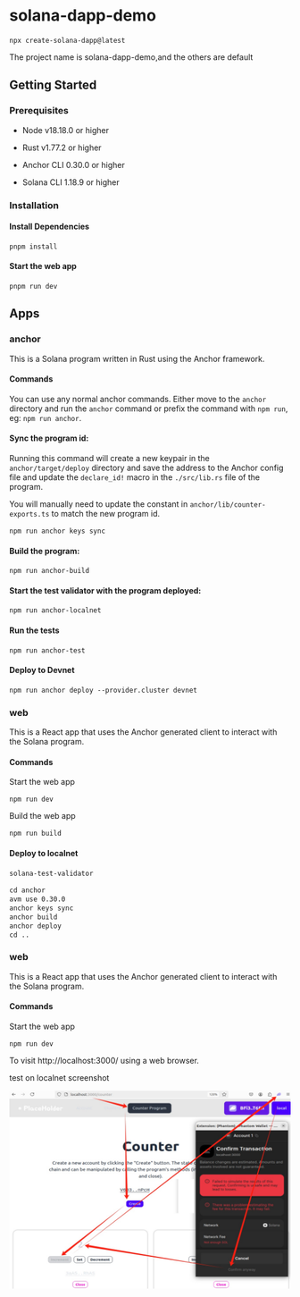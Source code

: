 # solana-dapp-demo

```
npx create-solana-dapp@latest 
```
The project name is solana-dapp-demo,and the others are default

## Getting Started

### Prerequisites

- Node v18.18.0 or higher

- Rust v1.77.2 or higher
- Anchor CLI 0.30.0 or higher
- Solana CLI 1.18.9 or higher

### Installation

#### Install Dependencies

```shell
pnpm install
```

#### Start the web app

```
pnpm run dev
```

## Apps

### anchor

This is a Solana program written in Rust using the Anchor framework.

#### Commands

You can use any normal anchor commands. Either move to the `anchor` directory and run the `anchor` command or prefix the command with `npm run`, eg: `npm run anchor`.

#### Sync the program id:

Running this command will create a new keypair in the `anchor/target/deploy` directory and save the address to the Anchor config file and update the `declare_id!` macro in the `./src/lib.rs` file of the program.

You will manually need to update the constant in `anchor/lib/counter-exports.ts` to match the new program id.

```shell
npm run anchor keys sync
```

#### Build the program:

```shell
npm run anchor-build
```

#### Start the test validator with the program deployed:

```shell
npm run anchor-localnet
```

#### Run the tests

```shell
npm run anchor-test
```

#### Deploy to Devnet

```shell
npm run anchor deploy --provider.cluster devnet
```

### web

This is a React app that uses the Anchor generated client to interact with the Solana program.

#### Commands

Start the web app

```shell
npm run dev
```

Build the web app

```shell
npm run build
```



#### Deploy to localnet


```shell
solana-test-validator
```

```shell
cd anchor
avm use 0.30.0
anchor keys sync
anchor build
anchor deploy
cd ..
```

### web

This is a React app that uses the Anchor generated client to interact with the Solana program.

#### Commands

Start the web app

```shell
npm run dev
```

To visit http://localhost:3000/ using a web browser.

test on localnet screenshot

![solana-dapp-demo](solana-dapp-demo.jpg )


